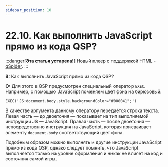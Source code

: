 ```yaml
---
sidebar_position: 10
---
```


# 22.10. Как выполнить JavaScript прямо из кода QSP?
<!-- [:faq_22_10] -->

:::danger[**Эта статья устарела!**]
Новый плеер с поддержкой HTML - [qSpider](../../articles/qspider_0120/index.md).
:::

**В:** Как выполнить JavaScript прямо из кода QSP?

**О:**
Для этого в QSP предусмотрен специальный оператор `EXEC`. Например, с помощью JavaScript поменяем цвет фона на бирюзовый:

```qsp
EXEC('JS:document.body.style.backgroundColor="#000041";')
```
В качестве аргумента данному оператору передаётся строка текста. Левая часть — до двоеточия — показывает на тип выполняемой инструкции JS — JavaScript. Правая часть — после двоеточия — непосредственно инструкция на JavaScript, которая присваивает элементу `document.body` соответствующий цвет фона.

Подобным образом можно выполнять и другие инструкции JavaScript прямо из кода QSP, однако следует помнить, что JavaScript выполняется только на уровне оформления и никак не влияет на код и состояния самой игры.
